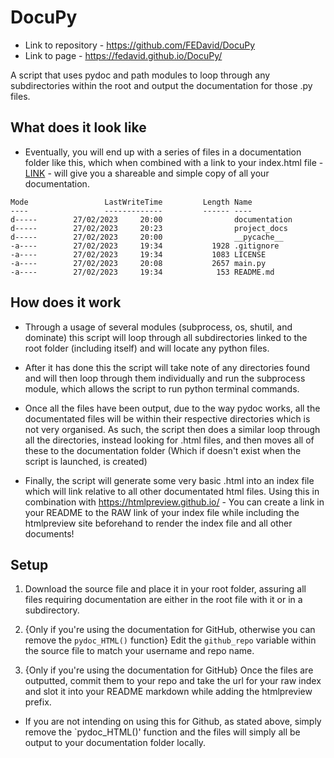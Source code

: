 # DocuPy

- Link to repository -  https://github.com/FEDavid/DocuPy
- Link to page -        https://fedavid.github.io/DocuPy/

A script that uses pydoc and path modules to loop through any subdirectories within the root and output the documentation for those .py files.

## What does it look like
* Eventually, you will end up with a series of files in a documentation folder like this, which when combined with a link to your index.html file - [LINK](https://htmlpreview.github.io/?https://raw.githubusercontent.com/FEDavid/DocuPy/main/documentation/index.html) - will give you a shareable and simple copy of all your documentation.

```
Mode                 LastWriteTime         Length Name
----                 -------------         ------ ----
d-----        27/02/2023     20:00                documentation
d-----        27/02/2023     20:23                project_docs
d-----        27/02/2023     20:00                __pycache__
-a----        27/02/2023     19:34           1928 .gitignore
-a----        27/02/2023     19:34           1083 LICENSE
-a----        27/02/2023     20:08           2657 main.py
-a----        27/02/2023     19:34            153 README.md
```

## How does it work
* Through a usage of several modules (subprocess, os, shutil, and dominate) this script will loop through all subdirectories linked to the root folder (including itself) and will locate any python files. 

* After it has done this the script will take note of any directories found and will then loop through them individually and run the subprocess module, which allows the script to run python terminal commands.

* Once all the files have been output, due to the way pydoc works, all the documentated files will be within their respective directories which is not very organised. As such, the script then does a similar loop through all the directories, instead looking for .html files, and then moves all of these to the documentation folder (Which if doesn't exist when the script is launched, is created)

* Finally, the script will generate some very basic .html into an index file which will link relative to all other documentated html files. Using this in combination with https://htmlpreview.github.io/ - You can create a link in your README to the RAW link of your index file while including the htmlpreview site beforehand to render the index file and all other documents!

## Setup

1. Download the source file and place it in your root folder, assuring all files requiring documentation are either in the root file with it or in a subdirectory.

2. {Only if you're using the documentation for GitHub, otherwise you can remove the `pydoc_HTML()` function} 
Edit the `github_repo` variable within the source file to match your username and repo name.

3. {Only if you're using the documentation for GitHub} 
Once the files are outputted, commit them to your repo and take the url for your raw index and slot it into your README markdown while adding the htmlpreview prefix.

* If you are not intending on using this for Github, as stated above, simply remove the `pydoc_HTML()' function and the files will simply all be output to your documentation folder locally.
